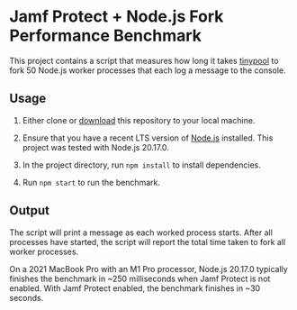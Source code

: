 # Jamf Protect + Node.js Fork Performance Benchmark

This project contains a script that measures how long it takes [tinypool](https://github.com/tinylibs/tinypool) to fork 50 Node.js worker processes that each log a message to the console.

## Usage

1. Either clone or [download](https://github.com/rgrove/jamf-node-fork-performance/archive/refs/heads/main.zip) this repository to your local machine.

2. Ensure that you have a recent LTS version of [Node.js](https://nodejs.org/) installed. This project was tested with Node.js 20.17.0.

3. In the project directory, run `npm install` to install dependencies.

4. Run `npm start` to run the benchmark.

## Output

The script will print a message as each worked process starts. After all processes have started, the script will report the total time taken to fork all worker processes.

On a 2021 MacBook Pro with an M1 Pro processor, Node.js 20.17.0 typically finishes the benchmark in ~250 milliseconds when Jamf Protect is not enabled. With Jamf Protect enabled, the benchmark finishes in ~30 seconds.
